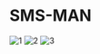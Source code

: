 # SMS-MAN
![1](https://github.com/Zheity/SMS-MAN/assets/60073129/59fcf5b7-8fc9-4f02-a0ce-0862e3c89116)
![2](https://github.com/Zheity/SMS-MAN/assets/60073129/7ffb0426-86df-483c-8dd6-d33dec4db5b4)
![3](https://github.com/Zheity/SMS-MAN/assets/60073129/e1364afa-9fb1-41d3-bbb0-d6b7d261170f)
